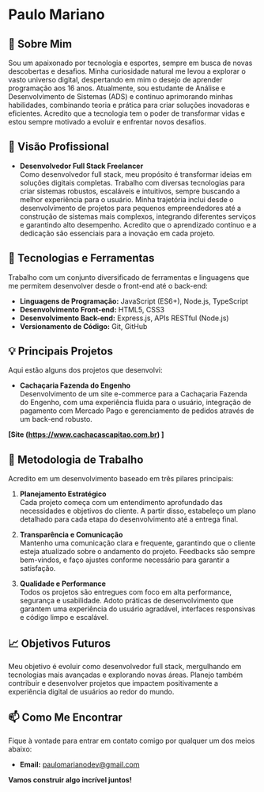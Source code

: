 # Paulo Mariano

## 👋 Sobre Mim
Sou um apaixonado por tecnologia e esportes, sempre em busca de novas descobertas e desafios. Minha curiosidade natural me levou a explorar o vasto universo digital, despertando em mim o desejo de aprender programação aos 16 anos. Atualmente, sou estudante de Análise e Desenvolvimento de Sistemas (ADS) e continuo aprimorando minhas habilidades, combinando teoria e prática para criar soluções inovadoras e eficientes. Acredito que a tecnologia tem o poder de transformar vidas e estou sempre motivado a evoluir e enfrentar novos desafios.

## 💼 Visão Profissional
- **Desenvolvedor Full Stack Freelancer**  
Como desenvolvedor full stack, meu propósito é transformar ideias em soluções digitais completas. Trabalho com diversas tecnologias para criar sistemas robustos, escaláveis e intuitivos, sempre buscando a melhor experiência para o usuário. Minha trajetória inclui desde o desenvolvimento de projetos para pequenos empreendedores até a construção de sistemas mais complexos, integrando diferentes serviços e garantindo alto desempenho. Acredito que o aprendizado contínuo e a dedicação são essenciais para a inovação em cada projeto.



## 🔧 Tecnologias e Ferramentas
Trabalho com um conjunto diversificado de ferramentas e linguagens que me permitem desenvolver desde o front-end até o back-end:

- **Linguagens de Programação:** JavaScript (ES6+), Node.js, TypeScript
- **Desenvolvimento Front-end:** HTML5, CSS3
- **Desenvolvimento Back-end:** Express.js, APIs RESTful (Node.js)
- **Versionamento de Código:** Git, GitHub

## 💡 Principais Projetos
Aqui estão alguns dos projetos que desenvolvi:

- **Cachaçaria Fazenda do Engenho**  
  Desenvolvimento de um site e-commerce para a Cachaçaria Fazenda do Engenho, com uma experiência fluida para o usuário, integração de pagamento com Mercado Pago e gerenciamento de pedidos através de um back-end robusto.

**[Site (https://www.cachacascapitao.com.br) ]** 

## 🌟 Metodologia de Trabalho
Acredito em um desenvolvimento baseado em três pilares principais:

1. **Planejamento Estratégico**  
   Cada projeto começa com um entendimento aprofundado das necessidades e objetivos do cliente. A partir disso, estabeleço um plano detalhado para cada etapa do desenvolvimento até a entrega final.

2. **Transparência e Comunicação**  
   Mantenho uma comunicação clara e frequente, garantindo que o cliente esteja atualizado sobre o andamento do projeto. Feedbacks são sempre bem-vindos, e faço ajustes conforme necessário para garantir a satisfação.

3. **Qualidade e Performance**  
   Todos os projetos são entregues com foco em alta performance, segurança e usabilidade. Adoto práticas de desenvolvimento que garantem uma experiência do usuário agradável, interfaces responsivas e código limpo e escalável.

## 📈 Objetivos Futuros
Meu objetivo é evoluir como desenvolvedor full stack, mergulhando em tecnologias mais avançadas e explorando novas áreas. Planejo também contribuir e desenvolver projetos que impactem positivamente a experiência digital de usuários ao redor do mundo.

## 📫 Como Me Encontrar
Fique à vontade para entrar em contato comigo por qualquer um dos meios abaixo:

- **Email:** paulomarianodev@gmail.com

**Vamos construir algo incrível juntos!**
